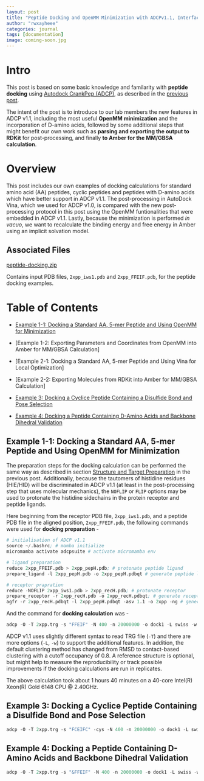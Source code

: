 ```yaml
---
layout: post
title: "Peptide Docking and OpenMM Minimization with ADCPv1.1, Interfacing RDKit, and MM/GBSA Calculation in Amber"
author: "rwxayheee"
categories: journal
tags: [documentation]
image: coming-soon.jpg
---
```


# Intro

This post is based on some basic knowledge and familarity with **peptide docking** using [Autodock CrankPep (ADCP)](https://ccsb.scripps.edu/adcp), as described in the [previous post](https://rwxayheee.github.io/Peptide-Docking-with-ADCP). 

The intent of the post is to introduce to our lab members the new features in ADCP v1.1, including the most useful **OpenMM minimization** and the incorporation of D-amino acids, followed by some additional steps that might benefit our own work such as **parsing and exporting the output to RDKit** for post-processing, and finally **to Amber for the MM/GBSA calculation**. 

# Overview

This post includes our own examples of docking calculations for standard amino acid (AA) peptides, cyclic peptides and peptides with D-amino acids which have better support in ADCP v1.1. The post-processing in AutoDock Vina, which we used for ADCP v1.0, is compared with the new post-processing protocol in this post using the OpenMM funtionalities that were embedded in ADCP v1.1. Lastly, because the minimization is performed *in vacuo*, we want to recalculate the binding energy and free energy in Amber using an implicit solvation model. 

## Associated Files

<a href="{{ site.url }}/files/peptide-docking.zip" download>peptide-docking.zip</a>

Contains input PDB files, `2xpp_iws1.pdb` and `2xpp_FFEIF.pdb`, for the peptide docking examples. 

# Table of Contents

* [Example 1-1: Docking a Standard AA, 5-mer Peptide and Using OpenMM for Minimization](#example-1-1-docking-a-standard-aa-5-mer-peptide-and-using-openmm-for-minimization)
* [Example 1-2: Exporting Parameters and Coordinates from OpenMM into Amber for MM/GBSA Calculation]

* [Example 2-1: Docking a Standard AA, 5-mer Peptide and Using Vina for Local Optimization]
* [Example 2-2: Exporting Molecules from RDKit into Amber for MM/GBSA Calculation]

* [Example 3: Docking a Cyclice Peptide Containing a Disulfide Bond and Pose Selection](#example-3-docking-a-cyclice-peptide-containing-a-disulfide-bond-and-pose-selection)

* [Example 4: Docking a Peptide Containing D-Amino Acids and Backbone Dihedral Validation](#example-4-docking-a-peptide-containing-d-amino-acids-and-backbone-dihedral-validation)

## Example 1-1: Docking a Standard AA, 5-mer Peptide and Using OpenMM for Minimization

The preparation steps for the docking calculation can be performed the same way as described in section [Structure and Target Preparation](https://rwxayheee.github.io/Peptide-Docking-with-ADCP#structure-and-target-preparation) in the previous post. Additionally, because the tautomers of histidine residues (HIE/HID) will be discriminated in ADCP v1.1 (at least in the post-processing step that uses molecular mechanics), the `NOFLIP` or `FLIP` options may be used to protonate the histidine sidechains in the protein receptor and peptide ligands. 

Here beginning from the receptor PDB file, `2xpp_iws1.pdb`, and a peptide PDB file in the aligned position, `2xpp_FFEIF.pdb`, the following commands were used for **docking preparation** - 

```s
# initialisation of ADCP v1.1
source ~/.bashrc; # mamba initialize
micromamba activate adcpsuite # activate micromamba env

# ligand preparation
reduce 2xpp_FFEIF.pdb > 2xpp_pepH.pdb; # protonate peptide ligand
prepare_ligand -l 2xpp_pepH.pdb -o 2xpp_pepH.pdbqt # generate peptide ligand PDBQT

# receptor prapration
reduce -NOFLIP 2xpp_iws1.pdb > 2xpp_recH.pdb; # protonate receptor
prepare_receptor -r 2xpp_recH.pdb -o 2xpp_recH.pdbqt; # generate receptor PDBQT
agfr -r 2xpp_recH.pdbqt -l 2xpp_pepH.pdbqt -asv 1.1 -o 2xpp -ng # generate receptor TRG, skip gradient calculation
```

And the command for **docking calculation** was - 

```s
adcp -O -T 2xpp.trg -s "FFEIF" -N 400 -n 20000000 -o dock1 -L swiss -w dock1 -ref 2xpp_pepH.pdb -nc 0.8 -c 40 &> dock1.log;
```

ADCP v1.1 uses slightly different syntax to read TRG file (`-T`) and there are more options (`-L`, `-w`) to support the additional features. In addition, the default clustering method has changed from RMSD to contact-based clustering with a cutoff occupancy of 0.8. A reference structure is optional, but might help to measure the reproducibility or track possible improvements if the docking calculations are run in replicates. 

The above calculation took about 1 hours 40 minutes on a 40-core Intel(R) Xeon(R) Gold 6148 CPU @ 2.40GHz. 

## Example 3: Docking a Cyclice Peptide Containing a Disulfide Bond and Pose Selection


```s
adcp -O -T 2xpp.trg -s "FCEIFC" -cys -N 400 -n 20000000 -o dock1 -L swiss -w dock1 -nc 0.8 -c 40 &> dock1.log;
```

## Example 4: Docking a Peptide Containing D-Amino Acids and Backbone Dihedral Validation

```s
adcp -O -T 2xpp.trg -s "&FFEIF" -N 400 -n 20000000 -o dock1 -L swiss -w dock1 -nc 0.8 -c 40 &> dock1.log;
```